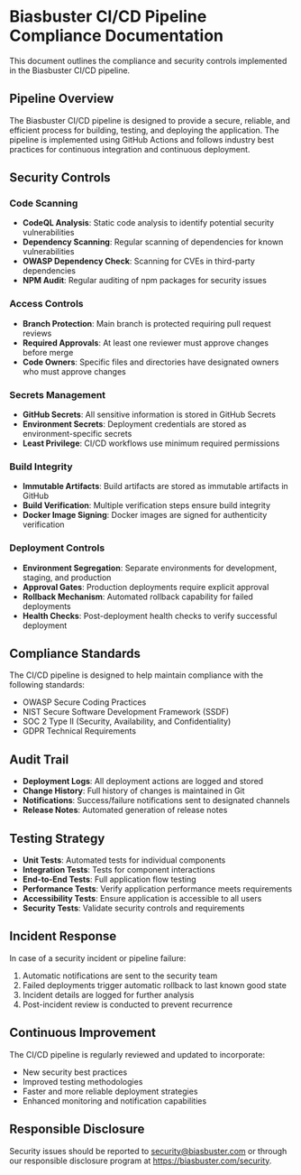 # Biasbuster CI/CD Pipeline Compliance Documentation

This document outlines the compliance and security controls implemented in the Biasbuster CI/CD pipeline.

## Pipeline Overview

The Biasbuster CI/CD pipeline is designed to provide a secure, reliable, and efficient process for building, testing, and deploying the application. The pipeline is implemented using GitHub Actions and follows industry best practices for continuous integration and continuous deployment.

## Security Controls

### Code Scanning

- **CodeQL Analysis**: Static code analysis to identify potential security vulnerabilities
- **Dependency Scanning**: Regular scanning of dependencies for known vulnerabilities
- **OWASP Dependency Check**: Scanning for CVEs in third-party dependencies
- **NPM Audit**: Regular auditing of npm packages for security issues

### Access Controls

- **Branch Protection**: Main branch is protected requiring pull request reviews
- **Required Approvals**: At least one reviewer must approve changes before merge
- **Code Owners**: Specific files and directories have designated owners who must approve changes

### Secrets Management

- **GitHub Secrets**: All sensitive information is stored in GitHub Secrets
- **Environment Secrets**: Deployment credentials are stored as environment-specific secrets
- **Least Privilege**: CI/CD workflows use minimum required permissions

### Build Integrity

- **Immutable Artifacts**: Build artifacts are stored as immutable artifacts in GitHub
- **Build Verification**: Multiple verification steps ensure build integrity
- **Docker Image Signing**: Docker images are signed for authenticity verification

### Deployment Controls

- **Environment Segregation**: Separate environments for development, staging, and production
- **Approval Gates**: Production deployments require explicit approval
- **Rollback Mechanism**: Automated rollback capability for failed deployments
- **Health Checks**: Post-deployment health checks to verify successful deployment

## Compliance Standards

The CI/CD pipeline is designed to help maintain compliance with the following standards:

- OWASP Secure Coding Practices
- NIST Secure Software Development Framework (SSDF)
- SOC 2 Type II (Security, Availability, and Confidentiality)
- GDPR Technical Requirements

## Audit Trail

- **Deployment Logs**: All deployment actions are logged and stored
- **Change History**: Full history of changes is maintained in Git
- **Notifications**: Success/failure notifications sent to designated channels
- **Release Notes**: Automated generation of release notes

## Testing Strategy

- **Unit Tests**: Automated tests for individual components
- **Integration Tests**: Tests for component interactions
- **End-to-End Tests**: Full application flow testing
- **Performance Tests**: Verify application performance meets requirements
- **Accessibility Tests**: Ensure application is accessible to all users
- **Security Tests**: Validate security controls and requirements

## Incident Response

In case of a security incident or pipeline failure:

1. Automatic notifications are sent to the security team
2. Failed deployments trigger automatic rollback to last known good state
3. Incident details are logged for further analysis
4. Post-incident review is conducted to prevent recurrence

## Continuous Improvement

The CI/CD pipeline is regularly reviewed and updated to incorporate:

- New security best practices
- Improved testing methodologies
- Faster and more reliable deployment strategies
- Enhanced monitoring and notification capabilities

## Responsible Disclosure

Security issues should be reported to security@biasbuster.com or through our responsible disclosure program at https://biasbuster.com/security. 